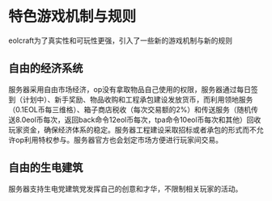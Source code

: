 # 特色游戏机制与规则

eolcraft为了真实性和可玩性更强，引入了一些新的游戏机制与新的规则

## 自由的经济系统

服务器采用自由市场经济，op没有拿取物品自己使用的权限，服务器通过每日签到（计划中）、新手奖励、物品收购和工程承包建设发放货币，而利用领地服务（0.1EOL币每三维格）、箱子商店税收（每次交易额的2%）和传送服务（随机传送8.0eol币每次，返回back命令12eol币每次，tpa命令10eol币每次和其他）回收玩家资金，确保经济体系的稳定。服务器工程建设采取招标或者承包的形式而不允许op利用特权参与。服务器官方也会划定市场方便进行玩家间交易。

## 自由的生电建筑

服务器支持生电党建筑党发挥自己的创意和才华，不限制相关玩家的活动。

